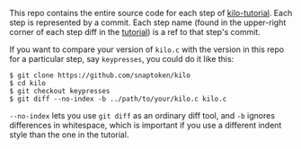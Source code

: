 This repo contains the entire source code for each step of
[kilo-tutorial](https://github.com/snaptoken/kilo-tutorial). Each step is
represented by a commit. Each step name (found in the upper-right corner of
each step diff in the [tutorial](http://viewsourcecode.org/snaptoken/kilo)) is
a ref to that step's commit.

If you want to compare your version of `kilo.c` with the version in this repo
for a particular step, say `keypresses`, you could do it like this:

    $ git clone https://github.com/snaptoken/kilo
    $ cd kilo
    $ git checkout keypresses
    $ git diff --no-index -b ../path/to/your/kilo.c kilo.c

`--no-index` lets you use `git diff` as an ordinary diff tool, and `-b` ignores
differences in whitespace, which is important if you use a different indent
style than the one in the tutorial.

